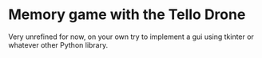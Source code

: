 # Memory game with the Tello Drone
Very unrefined for now, on your own try to implement a gui using tkinter or whatever other Python library.
